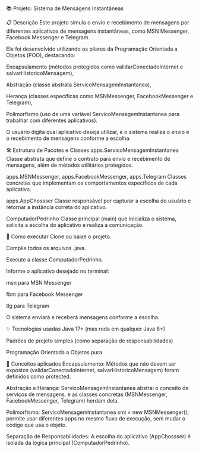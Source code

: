 📚 Projeto: Sistema de Mensagens Instantâneas

📋 Descrição
Este projeto simula o envio e recebimento de mensagens por diferentes aplicativos de mensagens instantâneas, como MSN Messenger, Facebook Messenger e Telegram.

Ele foi desenvolvido utilizando os pilares da Programação Orientada a Objetos (POO), destacando:

Encapsulamento (métodos protegidos como validarConectadoInternet e salvarHistoricoMensagem),

Abstração (classe abstrata ServicoMensagemInstantanea),

Herança (classes específicas como MSNMessenger, FacebookMessenger e Telegram),

Polimorfismo (uso de uma variável ServicoMensagemInstantanea para trabalhar com diferentes aplicativos).

O usuário digita qual aplicativo deseja utilizar, e o sistema realiza o envio e o recebimento de mensagens conforme a escolha.

🛠️ Estrutura de Pacotes e Classes
apps.ServicoMensagemInstantanea
Classe abstrata que define o contrato para envio e recebimento de mensagens, além de métodos utilitários protegidos.

apps.MSNMessenger, apps.FacebookMessenger, apps.Telegram
Classes concretas que implementam os comportamentos específicos de cada aplicativo.

apps.AppChossser
Classe responsável por capturar a escolha do usuário e retornar a instância correta do aplicativo.

ComputadorPedrinho
Classe principal (main) que inicializa o sistema, solicita a escolha do aplicativo e realiza a comunicação.

🚀 Como executar
Clone ou baixe o projeto.

Compile todos os arquivos .java.

Execute a classe ComputadorPedrinho.

Informe o aplicativo desejado no terminal:

msn para MSN Messenger

fbm para Facebook Messenger

tlg para Telegram

O sistema enviará e receberá mensagens conforme a escolha.

✨ Tecnologias usadas
Java 17+ (mas roda em qualquer Java 8+)

Padrões de projeto simples (como separação de responsabilidades)

Programação Orientada a Objetos pura

🧠 Conceitos aplicados
Encapsulamento:
Métodos que não devem ser expostos (validarConectadoInternet, salvarHistoricoMensagem) foram definidos como protected.

Abstração e Herança:
ServicoMensagemInstantanea abstrai o conceito de serviços de mensagens, e as classes concretas (MSNMessenger, FacebookMessenger, Telegram) herdam dela.

Polimorfismo:
ServicoMensagemInstantanea smi = new MSNMessenger(); permite usar diferentes apps no mesmo fluxo de execução, sem mudar o código que usa o objeto.

Separação de Responsabilidades:
A escolha do aplicativo (AppChossser) é isolada da lógica principal (ComputadorPedrinho).
